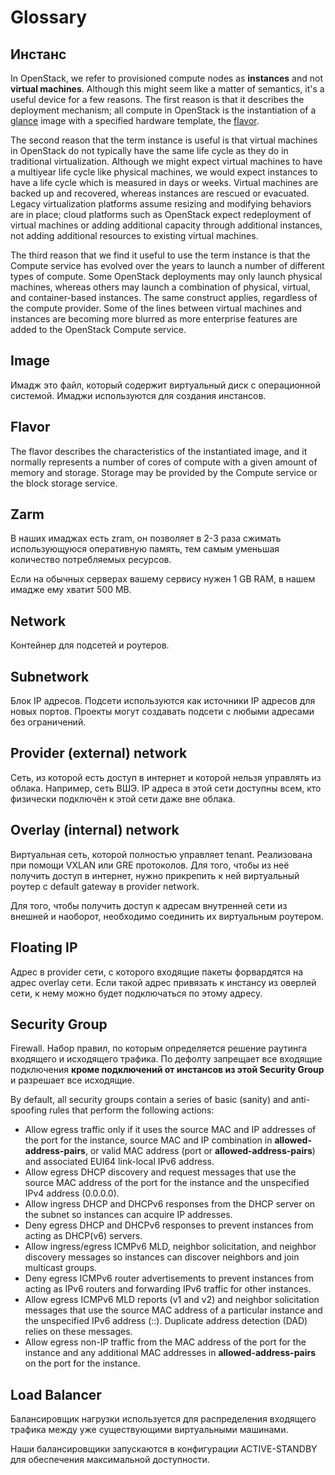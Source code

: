 # Glossary


## <a name="instance"> Инстанс </a>

In OpenStack, we refer to provisioned compute nodes as **instances** and not
**virtual machines**. Although this might seem like a matter of semantics, it's
a useful device for a few reasons. The first reason is that it describes the
deployment mechanism; all compute in OpenStack is the instantiation of a [glance](#glance)
image with a specified hardware template, the [flavor](#flavor).

The second reason that the term instance is useful is that virtual machines in
OpenStack do not typically have the same life cycle as they do in traditional
virtualization. Although we might expect virtual machines to have a multiyear
life cycle like physical machines, we would expect instances to have a life
cycle which is measured in days or weeks. Virtual machines are backed up and
recovered, whereas instances are rescued or evacuated. Legacy virtualization
platforms assume resizing and modifying behaviors are in place; cloud
platforms such as OpenStack expect redeployment of virtual machines or adding
additional capacity through additional instances, not adding additional
resources to existing virtual machines.

The third reason that we find it useful to use the term instance is that the
Compute service has evolved over the years to launch a number of different
types of compute. Some OpenStack deployments may only launch physical machines,
whereas others may launch a combination of physical, virtual, and
container-based instances. The same construct applies, regardless of the
compute provider. Some of the lines between virtual machines and instances are
becoming more blurred as more enterprise features are added to the OpenStack
Compute service.


## <a name="image"> Image </a>

Имадж это файл, который содержит виртуальный диск с операционной системой.
Имаджи используются для создания инстансов.


## <a name="flavor"> Flavor </a>

The flavor describes the characteristics of the instantiated image, and it
normally represents a number of cores of compute with a given amount of memory
and storage. Storage may be provided by the Compute service or the block
storage service.


## <a name="zarm"> Zarm </a>

В наших имаджах есть zram, он позволяет в 2-3 раза сжимать использующуюся
оперативную память, тем самым уменьшая количество потребляемых ресурсов.

Если на обычных серверах вашему сервису нужен 1 GB RAM, в нашем имадже ему
хватит 500 MB.


## <a name="network"> Network </a>

Контейнер для подсетей и роутеров.


## <a name="subnetwork"> Subnetwork </a>

Блок IP адресов. Подсети используются как источники IP адресов для новых
портов. Проекты могут создавать подсети с любыми адресами без ограничений.


## <a name="provider-network"> Provider (external) network </a>

Сеть, из которой есть доступ в интернет и которой нельзя управлять из облака.
Например, сеть ВШЭ. IP адреса в этой сети доступны всем, кто физически
подключён к этой сети даже вне облака.


## <a name="overlay-network"> Overlay (internal) network </a>

Виртуальная сеть, которой полностью управляет tenant. Реализована при помощи
VXLAN или GRE протоколов. Для того, чтобы из неё получить доступ в интернет,
нужно прикрепить к ней виртуальный роутер с default gateway в provider network.

Для того, чтобы получить доступ к адресам внутренней сети из внешней и наоборот,
необходимо соединить их виртуальным роутером.


## <a name="fip"> Floating IP </a>

Адрес в provider сети, с которого входящие пакеты форвардятся на адрес overlay
сети. Если такой адрес привязать к инстансу из оверлей сети, к нему можно будет
подключаться по этому адресу.


## <a name="security-group"> Security Group </a>

Firewall. Набор правил, по которым определяется решение раутинга входящего
и исходящего трафика. По дефолту запрещает все входящие подключения **кроме
подключений от инстансов из этой Security Group** и разрешает все исходящие.

By default, all security groups contain a series of basic (sanity) and
anti-spoofing rules that perform the following actions:

* Allow egress traffic only if it uses the source MAC and IP addresses of the
  port for the instance, source MAC and IP combination in
  **allowed-address-pairs**, or valid MAC address (port or
  **allowed-address-pairs**) and associated EUI64 link-local IPv6 address.
* Allow egress DHCP discovery and request messages that use the source MAC
  address of the port for the instance and the unspecified IPv4 address
  (0.0.0.0).
* Allow ingress DHCP and DHCPv6 responses from the DHCP server on the subnet so
  instances can acquire IP addresses.
* Deny egress DHCP and DHCPv6 responses to prevent instances from acting as
  DHCP(v6) servers.
* Allow ingress/egress ICMPv6 MLD, neighbor solicitation, and neighbor
  discovery messages so instances can discover neighbors and join multicast
  groups.
* Deny egress ICMPv6 router advertisements to prevent instances from acting as
  IPv6 routers and forwarding IPv6 traffic for other instances.
* Allow egress ICMPv6 MLD reports (v1 and v2) and neighbor solicitation
  messages that use the source MAC address of a particular instance and the
  unspecified IPv6 address (::). Duplicate address detection (DAD) relies on
  these messages.
* Allow egress non-IP traffic from the MAC address of the port for the instance
  and any additional MAC addresses in **allowed-address-pairs** on the port for
  the instance.


## <a name="load_balancer"> Load Balancer </a>

Балансировщик нагрузки используется для распределения входящего трафика между
уже существующими виртуальными машинами.

Наши балансировщики запускаются в конфигурации ACTIVE-STANDBY для обеспечения
максимальной доступности.

